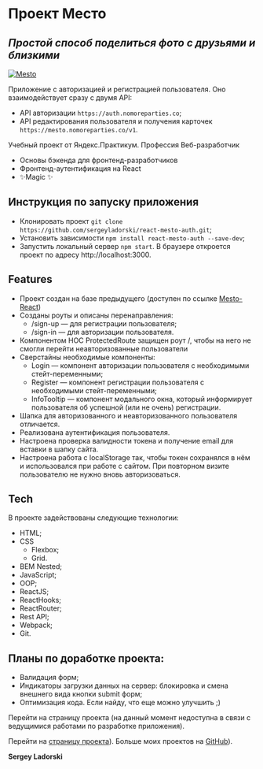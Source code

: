 # Проект Место

## _Простой способ поделиться фото с друзьями и близкими_

[![Mesto](./public/favicon.ico)](https://sergeyladorski.github.io/react-mesto-auth/)

Приложение с авторизацией и регистрацией пользователя. Оно взаимодействует сразу с двумя API:

- API авторизации `https://auth.nomoreparties.co`;
- API редактирования пользователя и получения карточек `https://mesto.nomoreparties.co/v1`.

Учебный проект от Яндекс.Практикум.
Профессия Веб-разработчик

- Основы бэкенда для фронтенд-разработчиков
- Фронтенд-аутентификация на React
- ✨Magic ✨

## Инструкция по запуску приложения

- Клонировать проект `git clone https://github.com/sergeyladorski/react-mesto-auth.git`;
- Установить зависимости `npm install react-mesto-auth --save-dev`;
- Запустить локальный сервер `npm start`. В браузере откроется проект по адресу http://localhost:3000.

## Features

- Проект создан на базе предыдущего (доступен по ссылке [Mesto-React](https://github.com/sergeyladorski/mesto-react))
- Созданы роуты и описаны перенаправления:
  - /sign-up — для регистрации пользователя;
  - /sign-in — для авторизации пользователя.
- Компонентом HOC ProtectedRoute защищен роут /, чтобы на него не смогли перейти неавторизованные пользователи
- Сверстайны необходимые компоненты:
  - Login — компонент авторизации пользователя с необходимыми стейт-переменными;
  - Register — компонент регистрации пользователя с необходимыми стейт-переменными;
  - InfoTooltip — компонент модального окна, который информирует пользователя об успешной (или не очень) регистрации.
- Шапка для авторизованного и неавторизованного пользователя отличается.
- Реализована аутентификация пользователя.
- Настроена проверка валидности токена и получение email для вставки в шапку сайта.
- Настроена работа с localStorage так, чтобы токен сохранялся в нём и использовался при работе с сайтом. При повторном визите пользователю не нужно вновь авторизоваться.

## Tech

В проекте задействованы следующие технологии:

- HTML;
- CSS
  - Flexbox;
  - Grid.
- BEM Nested;
- JavaScript;
- OOP;
- ReactJS;
- ReactHooks;
- ReactRouter;
- Rest API;
- Webpack;
- Git.

## Планы по доработке проекта:

- Валидация форм;
- Индикаторы загрузки данных на сервер: блокировка и смена внешнего вида кнопки submit форм;
- Оптимизация кода. Если найду, что еще можно улучшить ;)


Перейти на страницу проекта (на данный момент недоступна в связи с ведущимися работами по разработке приложения).

Перейти на [страницу проекта](https://sergeyladorski.github.io/react-mesto-auth/)).
Больше моих проектов на [GitHub](https://github.com/sergeyladorski)).

**Sergey Ladorski**
